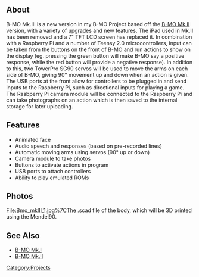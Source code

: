 About
-----

B-MO Mk.III is a new version in my B-MO Project based off the [B-MO
Mk.II](B-MO_Mk.II "wikilink") version, with a variety of upgrades and
new features. The iPad used in Mk.II has been removed and a 7" TFT LCD
screen has replaced it. In combination with a Raspberry Pi and a number
of Teensy 2.0 microcontrollers, input can be taken from the buttons on
the front of B-MO and run actions to show on the display (eg. pressing
the green button will make B-MO say a positive response, while the red
button will provide a negative response). In addition to this, two
TowerPro SG90 servos will be used to move the arms on each side of B-MO,
giving 90° movement up and down when an action is given. The USB ports
at the front allow for controllers to be plugged in and send inputs to
the Raspberry Pi, such as directional inputs for playing a game. The
Rasbperry Pi camera module will be connected to the Raspberry Pi and can
take photographs on an action which is then saved to the internal
storage for later uploading.

Features
--------

-   Animated face
-   Audio speech and responses (based on pre-recorded lines)
-   Automatic moving arms using servos (90° up or down)
-   Camera module to take photos
-   Buttons to activate actions in program
-   USB ports to attach controllers
-   Ability to play emulated ROMs

Photos
------

<File:Bmo_mkIII_1.jpg%7CThe> .scad file of the body, which will be 3D
printed using the Mendel90.

See Also
--------

-   [B-MO Mk.I](B-MO_Mk.I "wikilink")
-   [B-MO Mk.II](B-MO_Mk.II "wikilink")

[Category:Projects](Category:Projects "wikilink")